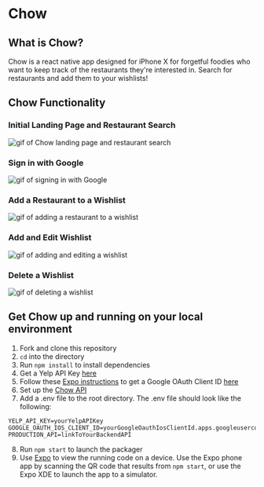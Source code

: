 # Chow

## What is Chow?

Chow is a react native app designed for iPhone X for forgetful foodies who want to keep track of the restaurants they're interested in. Search for restaurants and add them to your wishlists!

## Chow Functionality
### Initial Landing Page and Restaurant Search
![gif of Chow landing page and restaurant search](https://media.giphy.com/media/5eFtTm7Qyg9cH6OD9M/giphy.gif)

### Sign in with Google
![gif of signing in with Google](https://media.giphy.com/media/wIJkTMh0roq4kz71Dr/giphy.gif)

### Add a Restaurant to a Wishlist
![gif of adding a restaurant to a wishlist](https://media.giphy.com/media/3GBOKYYVP1dWtVgoKD/giphy.gif)

### Add and Edit Wishlist
![gif of adding and editing a wishlist](https://media.giphy.com/media/lck9DO0GC3LN9C1SeX/giphy.gif)

### Delete a Wishlist
![gif of deleting a wishlist](https://media.giphy.com/media/2m0vg7Kwl3C9ccjVZz/giphy.gif)

## Get Chow up and running on your local environment
1. Fork and clone this repository
2. `cd` into the directory
3. Run `npm install` to install dependencies
4. Get a Yelp API Key [here](https://www.yelp.com/developers/v3/manage_app)
5. Follow these [Expo instructions](https://docs.expo.io/versions/latest/sdk/google.html#get-an-oauth-client-id-for-your-app) to get a Google OAuth Client ID [here](https://console.developers.google.com/apis/credentials)
6. Set up the [Chow API](https://github.com/vsawchuk/ChowAPI)
7. Add a .env file to the root directory. The .env file should look like the following:

```
YELP_API_KEY=yourYelpAPIKey
GOOGLE_OAUTH_IOS_CLIENT_ID=yourGoogleOauthIosClientId.apps.googleusercontent.com
PRODUCTION_API=linkToYourBackendAPI
```


8. Run `npm start` to launch the packager
9. Use [Expo](https://expo.io/learn) to view the running code on a device. Use the Expo phone app by scanning the QR code that results from `npm start`, or use the Expo XDE to launch the app to a simulator.

